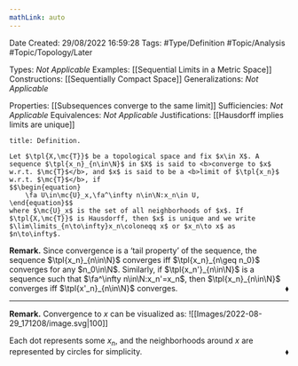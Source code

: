 ```yaml
---
mathLink: auto
---
```


<div class="topSpace"></div>

Date Created: 29/08/2022 16:59:28
Tags: #Type/Definition #Topic/Analysis #Topic/Topology/Later

Types: <i>Not Applicable</i>
Examples: [[Sequential Limits in a Metric Space]]
Constructions: [[Sequentially Compact Space]]
Generalizations: <i>Not Applicable</i>

Properties: [[Subsequences converge to the same limit]]
Sufficiencies: <i>Not Applicable</i>
Equivalences: <i>Not Applicable</i>
Justifications: [[Hausdorff implies limits are unique]]

``` ad-Definition
title: Definition.

Let $\tpl{X,\mc{T}}$ be a topological space and fix $x\in X$. A sequence $\tpl{x_n}_{n\in\N}$ in $X$ is said to <b>converge to $x$ w.r.t. $\mc{T}$</b>, and $x$ is said to be a <b>limit of $\tpl{x_n}$ w.r.t. $\mc{T}$</b>, if
$$\begin{equation}
    \fa U\in\mc{U}_x,\fa^\infty n\in\N:x_n\in U,
\end{equation}$$
where $\mc{U}_x$ is the set of all neighborhoods of $x$. If $\tpl{X,\mc{T}}$ is Hausdorff, then $x$ is unique and we write $\lim\limits_{n\to\infty}x_n\coloneqq x$ or $x_n\to x$ as $n\to\infty$.

```

<b>Remark.</b> Since convergence is a ‘tail property’ of the sequence, the sequence $\tpl{x_n}_{n\in\N}$ converges iff $\tpl{x_n}_{n\geq n_0}$ converges for any $n_0\in\N$. Similarly, if $\tpl{x_n'}_{n\in\N}$ is a sequence such that $\fa^\infty n\in\N:x_n'=x_n$, then $\tpl{x_n}_{n\in\N}$ converges iff $\tpl{x'_n}_{n\in\N}$ converges.<span style="float:right;">$\blacklozenge$</span>

---

<b>Remark.</b> Convergence to $x$ can be visualized as:
![[Images/2022-08-29_171208/image.svg|100]]

Each dot represents some $x_n$, and the neighborhoods around $x$ are represented by circles for simplicity.<span style="float:right;">$\blacklozenge$</span>
